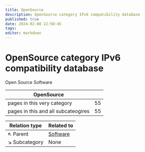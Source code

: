 ```yaml
---
title: OpenSource
description: OpenSource category IPv6 compatibility database
published: true
date: 2024-02-08 22:58:45 
tags:
editor: markdown
---
```


# OpenSource category IPv6 compatibility database


Open Source Software


| OpenSource   |   |
| - | - |
| pages in this very category | 55 |
| pages in this and all subcateogires | 55 |

| Relation type | Related to |
| - | - |
| :arrow_upper_left: Parent | [Software](../Software) |
| :arrow_lower_right: Subcategory | None |
